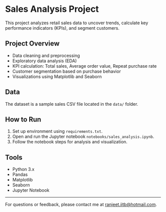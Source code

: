 # Sales Analysis Project

This project analyzes retail sales data to uncover trends, calculate key performance indicators (KPIs), and segment customers.

## Project Overview

- Data cleaning and preprocessing
- Exploratory data analysis (EDA)
- KPI calculation: Total sales, Average order value, Repeat purchase rate
- Customer segmentation based on purchase behavior
- Visualizations using Matplotlib and Seaborn

## Data

The dataset is a sample sales CSV file located in the `data/` folder.

## How to Run

1. Set up environment using `requirements.txt`.
2. Open and run the Jupyter notebook `notebooks/sales_analysis.ipynb`.
3. Follow the notebook steps for analysis and visualization.

## Tools

- Python 3.x
- Pandas
- Matplotlib
- Seaborn
- Jupyter Notebook

---

For questions or feedback, please contact me at ranjeet.iitb@hotmail.com.
